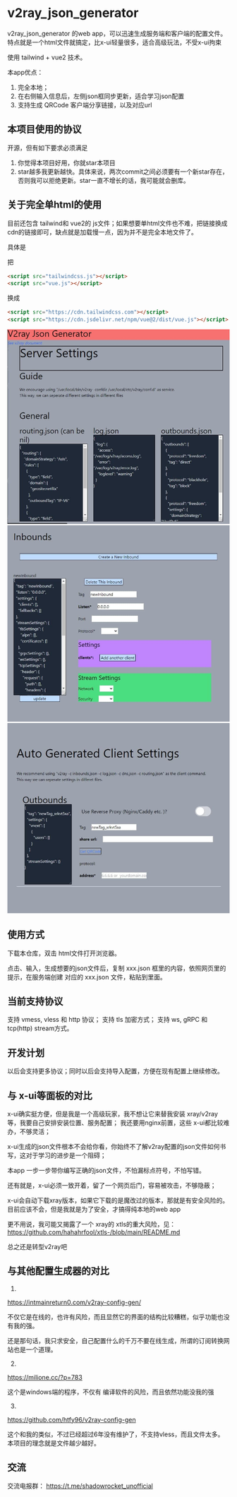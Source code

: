# v2ray_json_generator

 v2ray_json_generator 的web app，可以迅速生成服务端和客户端的配置文件。特点就是一个html文件就搞定，比x-ui轻量很多，适合高级玩法，不受x-ui拘束
 
 使用 tailwind + vue2 技术。
 
 本app优点：
 
 1. 完全本地；
 2. 在右侧输入信息后，左侧json框同步更新，适合学习json配置
 3. 支持生成 QRCode 客户端分享链接，以及对应url

## 本项目使用的协议

开源，但有如下要求必须满足

1. 你觉得本项目好用，你就star本项目
2. star越多我更新越快。具体来说，两次commit之间必须要有一个新star存在，否则我可以拒绝更新。star一直不增长的话，我可能就会删库。


 
 ## 关于完全单html的使用
 
 目前还包含 tailwind和 vue2的 js文件；如果想要单html文件也不难，把链接换成cdn的链接即可，缺点就是加载慢一点，因为并不是完全本地文件了。
 
 具体是
 
 把
```html
<script src="tailwindcss.js"></script>
<script src="vue.js"></script>
```
 
 换成
 
 ```html
<script src="https://cdn.tailwindcss.com"></script>
<script src="https://cdn.jsdelivr.net/npm/vue@2/dist/vue.js"></script>
 ```

 
 
 
 ![p1](p1.jpg)
 ![p1](p2.jpg)
 ![p1](p3.jpg)

## 使用方式

下载本仓库，双击 html文件打开浏览器。

点击、输入，生成想要的json文件后，复制 xxx.json 框里的内容，依照网页里的提示，在服务端创建 对应的 xxx.json 文件，粘贴到里面。

## 当前支持协议

支持 vmess, vless 和 http 协议；
支持 tls 加密方式； 
支持 ws, gRPC 和 tcp(http) stream方式。

## 开发计划

以后会支持更多协议；同时以后会支持导入配置，方便在现有配置上继续修改。

## 与 x-ui等面板的对比

x-ui确实挺方便，但是我是一个高级玩家，我不想让它来替我安装 xray/v2ray等，我要自己安排安装位置、服务配置；
我还要用nginx前置，这些 x-ui都比较难办，不够灵活；

x-ui生成的json文件根本不会给你看，你始终不了解v2ray配置的json文件如何书写，这对于学习的进步是一个阻碍；

本app 一步一步带你编写正确的json文件，不怕漏标点符号，不怕写错。

还有就是，x-ui必须一致开着，留了一个网页后门，容易被攻击，不够隐蔽；

x-ui会自动下载xray版本，如果它下载的是魔改过的版本，那就是有安全风险的。目前应该不会，但是我就是为了安全，才搞得纯本地的web app

更不用说，我可能又揭露了一个 xray的 xtls的重大风险，见：https://github.com/hahahrfool/xtls-/blob/main/README.md

总之还是转型v2ray吧

## 与其他配置生成器的对比

1. 
https://intmainreturn0.com/v2ray-config-gen/

不仅它是在线的，也许有风险，而且显然它的界面的结构比较糟糕，似乎功能也没有我的强。

还是那句话，我只求安全，自己配置什么的千万不要在线生成，所谓的订阅转换网站也是一个道理。

2.
https://milione.cc/?p=783

这个是windows端的程序，不仅有 编译软件的风险，而且依然功能没我的强

3.
https://github.com/htfy96/v2ray-config-gen

这个和我的类似，不过已经超过6年没有维护了，不支持vless，而且文件太多。本项目的理念就是文件越少越好。

## 交流
交流电报群： https://t.me/shadowrocket_unofficial




